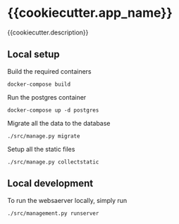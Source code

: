# {{cookiecutter.app_name}}
{{cookiecutter.description}}

## Local setup
Build the required containers
```
docker-compose build
```

Run the postgres container
```
docker-compose up -d postgres
```

Migrate all the data to the database
```
./src/manage.py migrate
```

Setup all the static files
```
./src/manage.py collectstatic
```

## Local development
To run the websaerver locally, simply run
```
./src/management.py runserver
```
